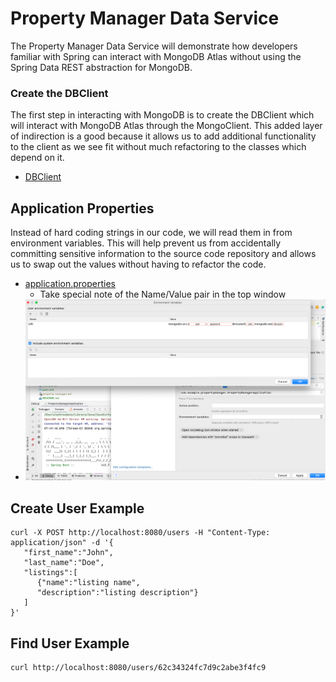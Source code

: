 # Property Manager Data Service
The Property Manager Data Service will demonstrate how developers familiar with Spring can interact with MongoDB Atlas without using the Spring Data REST abstraction for MongoDB.  

### Create the DBClient

The first step in interacting with MongoDB is to create the DBClient which will interact with MongoDB Atlas through the MongoClient. This added layer of indirection is a good because it allows us to add additional functionality to the client as we see fit without much refactoring to the classes which depend on it.

* [DBClient](src/main/java/com/example/propertymanager/client/DBClient.java)

## Application Properties

Instead of hard coding strings in our code, we will read them in from environment variables. This will help prevent us from accidentally committing sensitive information to the source code repository and allows us to swap out the values without having to refactor the code. 

* [application.properties](src/main/resources/application.properties)
  * Take special note of the Name/Value pair in the top window
* ![URI](URI.png)

## Create User Example

```shell
curl -X POST http://localhost:8080/users -H "Content-Type: application/json" -d '{
   "first_name":"John",
   "last_name":"Doe",
   "listings":[
      {"name":"listing name",
      "description":"listing description"}
   ]
}'
```

## Find User Example

```shell
curl http://localhost:8080/users/62c34324fc7d9c2abe3f4fc9
```